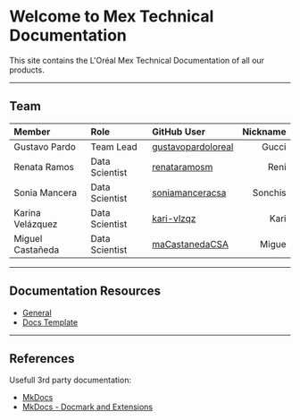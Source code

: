 # Welcome to Mex Technical Documentation

This site contains the L'Oréal Mex Technical Documentation of all our products.

---
## Team

|Member|Role|GitHub User|Nickname|
|:---|:--|:---|--:|
|Gustavo Pardo|Team Lead|[gustavopardoloreal](https://github.com/gustavopardoloreal)|Gucci|
|Renata Ramos|Data Scientist|[renataramosm](https://github.com/renataramosm)|Reni|
|Sonia Mancera|Data Scientist|[soniamanceracsa](https://github.com/soniamanceracsa)|Sonchis|
|Karina Velázquez|Data Scientist|[kari-vlzqz](https://github.com/kari-vlzqz)|Kari|
|Miguel Castañeda|Data Scientist|[maCastanedaCSA](https://github.com/maCastanedaCSA)|Migue|

---
## Documentation Resources

* [General](general/coding-standards.md)
* [Docs Template](docs-template/intro.md)

---
## References

Usefull 3rd party documentation:

* [MkDocs](https://www.mkdocs.org/)
* [MkDocs - Docmark and Extensions](https://yakworks.github.io/docmark/)